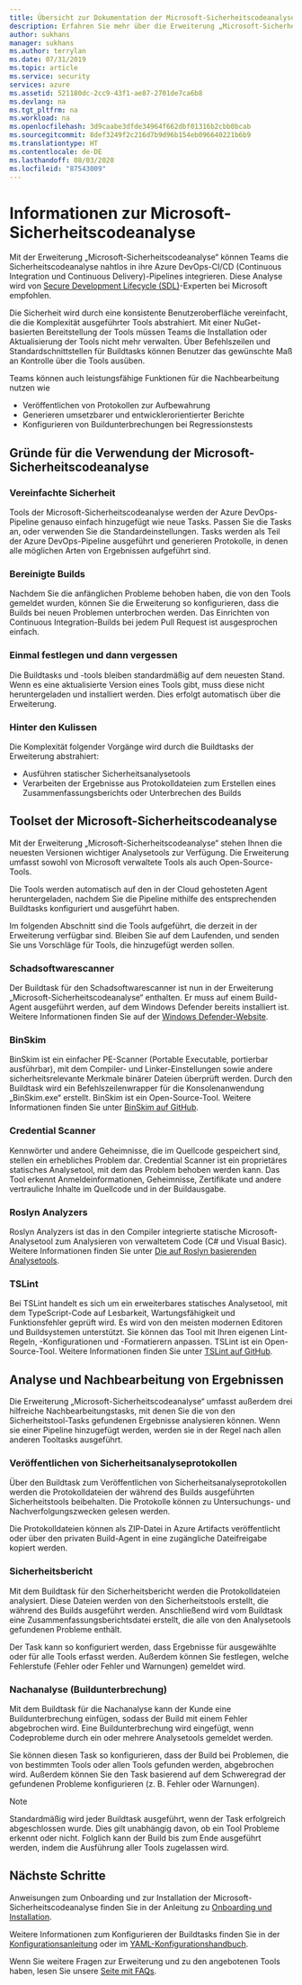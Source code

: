 ```yaml
---
title: Übersicht zur Dokumentation der Microsoft-Sicherheitscodeanalyse
description: Erfahren Sie mehr über die Erweiterung „Microsoft-Sicherheitscodeanalyse“. Mit dieser Erweiterung können Sie die Sicherheitscodeanalyse in Azure DevOps-CI- und -ID-Pipelines integrieren.
author: sukhans
manager: sukhans
ms.author: terrylan
ms.date: 07/31/2019
ms.topic: article
ms.service: security
services: azure
ms.assetid: 521180dc-2cc9-43f1-ae87-2701de7ca6b8
ms.devlang: na
ms.tgt_pltfrm: na
ms.workload: na
ms.openlocfilehash: 3d9caabe3dfde34964f662dbf01316b2cbb0bcab
ms.sourcegitcommit: 8def3249f2c216d7b9d96b154eb096640221b6b9
ms.translationtype: HT
ms.contentlocale: de-DE
ms.lasthandoff: 08/03/2020
ms.locfileid: "87543009"
---
```

# <a name="about-microsoft-security-code-analysis"></a>Informationen zur Microsoft-Sicherheitscodeanalyse

Mit der Erweiterung „Microsoft-Sicherheitscodeanalyse“ können Teams die Sicherheitscodeanalyse nahtlos in ihre Azure DevOps-CI/CD (Continuous Integration und Continuous Delivery)-Pipelines integrieren. Diese Analyse wird von [Secure Development Lifecycle (SDL)](https://www.microsoft.com/securityengineering/sdl/practices)-Experten bei Microsoft empfohlen.

Die Sicherheit wird durch eine konsistente Benutzeroberfläche vereinfacht, die die Komplexität ausgeführter Tools abstrahiert. Mit einer NuGet-basierten Bereitstellung der Tools müssen Teams die Installation oder Aktualisierung der Tools nicht mehr verwalten. Über Befehlszeilen und Standardschnittstellen für Buildtasks können Benutzer das gewünschte Maß an Kontrolle über die Tools ausüben.

Teams können auch leistungsfähige Funktionen für die Nachbearbeitung nutzen wie

- Veröffentlichen von Protokollen zur Aufbewahrung
- Generieren umsetzbarer und entwicklerorientierter Berichte
- Konfigurieren von Buildunterbrechungen bei Regressionstests

## <a name="why-should-i-use-microsoft-security-code-analysis"></a>Gründe für die Verwendung der Microsoft-Sicherheitscodeanalyse

### <a name="security-simplified"></a>Vereinfachte Sicherheit

Tools der Microsoft-Sicherheitscodeanalyse werden der Azure DevOps-Pipeline genauso einfach hinzugefügt wie neue Tasks. Passen Sie die Tasks an, oder verwenden Sie die Standardeinstellungen. Tasks werden als Teil der Azure DevOps-Pipeline ausgeführt und generieren Protokolle, in denen alle möglichen Arten von Ergebnissen aufgeführt sind.

### <a name="clean-builds"></a>Bereinigte Builds

Nachdem Sie die anfänglichen Probleme behoben haben, die von den Tools gemeldet wurden, können Sie die Erweiterung so konfigurieren, dass die Builds bei neuen Problemen unterbrochen werden. Das Einrichten von Continuous Integration-Builds bei jedem Pull Request ist ausgesprochen einfach.

### <a name="set-it-and-forget-it"></a>Einmal festlegen und dann vergessen

Die Buildtasks und -tools bleiben standardmäßig auf dem neuesten Stand. Wenn es eine aktualisierte Version eines Tools gibt, muss diese nicht heruntergeladen und installiert werden. Dies erfolgt automatisch über die Erweiterung.

### <a name="under-the-hood"></a>Hinter den Kulissen

Die Komplexität folgender Vorgänge wird durch die Buildtasks der Erweiterung abstrahiert:
  - Ausführen statischer Sicherheitsanalysetools
  - Verarbeiten der Ergebnisse aus Protokolldateien zum Erstellen eines Zusammenfassungsberichts oder Unterbrechen des Builds

## <a name="microsoft-security-code-analysis-tool-set"></a>Toolset der Microsoft-Sicherheitscodeanalyse

Mit der Erweiterung „Microsoft-Sicherheitscodeanalyse“ stehen Ihnen die neuesten Versionen wichtiger Analysetools zur Verfügung. Die Erweiterung umfasst sowohl von Microsoft verwaltete Tools als auch Open-Source-Tools.

Die Tools werden automatisch auf den in der Cloud gehosteten Agent heruntergeladen, nachdem Sie die Pipeline mithilfe des entsprechenden Buildtasks konfiguriert und ausgeführt haben.

Im folgenden Abschnitt sind die Tools aufgeführt, die derzeit in der Erweiterung verfügbar sind. Bleiben Sie auf dem Laufenden, und senden Sie uns Vorschläge für Tools, die hinzugefügt werden sollen.

### <a name="anti-malware-scanner"></a>Schadsoftwarescanner

Der Buildtask für den Schadsoftwarescanner ist nun in der Erweiterung „Microsoft-Sicherheitscodeanalyse“ enthalten. Er muss auf einem Build-Agent ausgeführt werden, auf dem Windows Defender bereits installiert ist. Weitere Informationen finden Sie auf der [Windows Defender-Website](https://aka.ms/defender).

### <a name="binskim"></a>BinSkim

BinSkim ist ein einfacher PE-Scanner (Portable Executable, portierbar ausführbar), mit dem Compiler- und Linker-Einstellungen sowie andere sicherheitsrelevante Merkmale binärer Dateien überprüft werden. Durch den Buildtask wird ein Befehlszeilenwrapper für die Konsolenanwendung „BinSkim.exe“ erstellt. BinSkim ist ein Open-Source-Tool. Weitere Informationen finden Sie unter [BinSkim auf GitHub](https://github.com/Microsoft/binskim).

### <a name="credential-scanner"></a>Credential Scanner

Kennwörter und andere Geheimnisse, die im Quellcode gespeichert sind, stellen ein erhebliches Problem dar. Credential Scanner ist ein proprietäres statisches Analysetool, mit dem das Problem behoben werden kann. Das Tool erkennt Anmeldeinformationen, Geheimnisse, Zertifikate und andere vertrauliche Inhalte im Quellcode und in der Buildausgabe.

### <a name="roslyn-analyzers"></a>Roslyn Analyzers

Roslyn Analyzers ist das in den Compiler integrierte statische Microsoft-Analysetool zum Analysieren von verwaltetem Code (C# und Visual Basic). Weitere Informationen finden Sie unter [Die auf Roslyn basierenden Analysetools](https://docs.microsoft.com/dotnet/standard/analyzers/).

### <a name="tslint"></a>TSLint

Bei TSLint handelt es sich um ein erweiterbares statisches Analysetool, mit dem TypeScript-Code auf Lesbarkeit, Wartungsfähigkeit und Funktionsfehler geprüft wird. Es wird von den meisten modernen Editoren und Buildsystemen unterstützt. Sie können das Tool mit Ihren eigenen Lint-Regeln, -Konfigurationen und -Formatierern anpassen. TSLint ist ein Open-Source-Tool. Weitere Informationen finden Sie unter [TSLint auf GitHub](https://github.com/palantir/tslint).

## <a name="analysis-and-post-processing-of-results"></a>Analyse und Nachbearbeitung von Ergebnissen

Die Erweiterung „Microsoft-Sicherheitscodeanalyse“ umfasst außerdem drei hilfreiche Nachbearbeitungstasks, mit denen Sie die von den Sicherheitstool-Tasks gefundenen Ergebnisse analysieren können. Wenn sie einer Pipeline hinzugefügt werden, werden sie in der Regel nach allen anderen Tooltasks ausgeführt.

### <a name="publish-security-analysis-logs"></a>Veröffentlichen von Sicherheitsanalyseprotokollen

Über den Buildtask zum Veröffentlichen von Sicherheitsanalyseprotokollen werden die Protokolldateien der während des Builds ausgeführten Sicherheitstools beibehalten. Die Protokolle können zu Untersuchungs- und Nachverfolgungszwecken gelesen werden.

Die Protokolldateien können als ZIP-Datei in Azure Artifacts veröffentlicht oder über den privaten Build-Agent in eine zugängliche Dateifreigabe kopiert werden.

### <a name="security-report"></a>Sicherheitsbericht

Mit dem Buildtask für den Sicherheitsbericht werden die Protokolldateien analysiert. Diese Dateien werden von den Sicherheitstools erstellt, die während des Builds ausgeführt werden. Anschließend wird vom Buildtask eine Zusammenfassungsberichtsdatei erstellt, die alle von den Analysetools gefundenen Probleme enthält.

Der Task kann so konfiguriert werden, dass Ergebnisse für ausgewählte oder für alle Tools erfasst werden. Außerdem können Sie festlegen, welche Fehlerstufe (Fehler oder Fehler und Warnungen) gemeldet wird.

### <a name="post-analysis-build-break"></a>Nachanalyse (Buildunterbrechung)

Mit dem Buildtask für die Nachanalyse kann der Kunde eine Buildunterbrechung einfügen, sodass der Build mit einem Fehler abgebrochen wird. Eine Buildunterbrechung wird eingefügt, wenn Codeprobleme durch ein oder mehrere Analysetools gemeldet werden.

Sie können diesen Task so konfigurieren, dass der Build bei Problemen, die von bestimmten Tools oder allen Tools gefunden werden, abgebrochen wird. Außerdem können Sie den Task basierend auf dem Schweregrad der gefundenen Probleme konfigurieren (z. B. Fehler oder Warnungen).

>[!NOTE]
>Standardmäßig wird jeder Buildtask ausgeführt, wenn der Task erfolgreich abgeschlossen wurde. Dies gilt unabhängig davon, ob ein Tool Probleme erkennt oder nicht. Folglich kann der Build bis zum Ende ausgeführt werden, indem die Ausführung aller Tools zugelassen wird.

## <a name="next-steps"></a>Nächste Schritte

Anweisungen zum Onboarding und zur Installation der Microsoft-Sicherheitscodeanalyse finden Sie in der Anleitung zu [Onboarding und Installation](security-code-analysis-onboard.md).

Weitere Informationen zum Konfigurieren der Buildtasks finden Sie in der [Konfigurationsanleitung](security-code-analysis-customize.md) oder im [YAML-Konfigurationshandbuch](yaml-configuration.md).

Wenn Sie weitere Fragen zur Erweiterung und zu den angebotenen Tools haben, lesen Sie unsere [Seite mit FAQs](security-code-analysis-faq.md).
